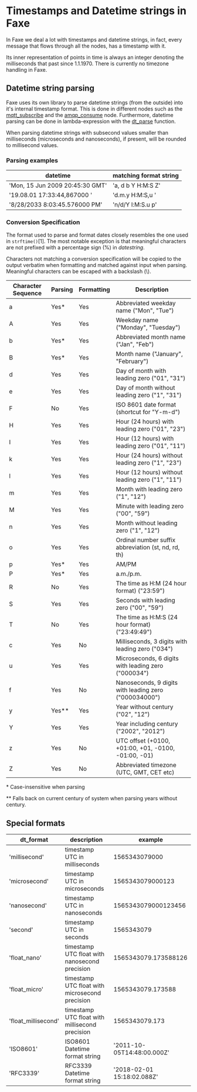 # Timestamps and Datetime strings in Faxe

In Faxe we deal a lot with timestamps and datetime strings, in fact, every message that flows through all the nodes, 
has a timestamp with it.

Its inner representation of points in time is always an integer denoting the milliseconds that past since 1.1.1970.
There is currently no timezone handling in Faxe.

## Datetime string parsing

Faxe uses its own library to parse datetime strings (from the outside) into it's internal timestamp format.
This is done in different nodes such as the [mqtt_subscribe](nodes/messaging/mqtt_subscribe.md) and the 
[amqp_consume](nodes/messaging/amqp_consume.md) node. Furthermore, datetime parsing can
be done in lambda-expression with the [dt_parse](dfs_script_language/lambda_expressions.md) function.

When parsing datetime strings with subsecond values smaller than milliseconds (microseconds and nanoseconds), if present, 
will be rounded to millisecond values.


### Parsing examples

| datetime | matching format string |
|----------|------------------------|
 |'Mon, 15 Jun 2009 20:45:30 GMT'|'a, d b Y H:M:S Z'|
 |'19.08.01  17:33:44,867000 ' | 'd.m.y  H:M:S,u ' |
 |'8/28/2033 8:03:45.576000 PM'|'n/d/Y l:M:S.u p'|


### Conversion Specification

The format used to parse and format dates closely resembles the one used
in `strftime()`[1]. The most notable exception is that meaningful characters
are not prefixed with a percentage sign (%) in *datestring*.

Characters not matching a conversion specification will be copied to the
output verbatim when formatting and matched against input when parsing.
Meaningful characters can be escaped with a backslash (\\).

<table>
    <thead>
        <tr>
            <th>Character Sequence</th>
            <th>Parsing</th>
            <th>Formatting</th>
            <th>Description</th>
        </tr>
    </thead>
    <tbody>
        <tr>
            <td>a</td>
            <td>Yes*</td>
            <td>Yes</td>
            <td>Abbreviated weekday name ("Mon", "Tue")</td>
        </tr>
        <tr>
            <td>A</td>
            <td>Yes</td>
            <td>Yes</td>
            <td>Weekday name ("Monday", "Tuesday")</td>
        </tr>
        <tr>
            <td>b</td>
            <td>Yes*</td>
            <td>Yes</td>
            <td>Abbreviated month name ("Jan", "Feb")</td>
        </tr>
        <tr>
            <td>B</td>
            <td>Yes*</td>
            <td>Yes</td>
            <td>Month name ("January", "February")</td>
        </tr>
        <tr>
            <td>d</td>
            <td>Yes</td>
            <td>Yes</td>
            <td>Day of month with leading zero ("01", "31")</td>
        </tr>
        <tr>
            <td>e</td>
            <td>Yes</td>
            <td>Yes</td>
            <td>Day of month without leading zero ("1", "31")</td>
        </tr>
        <tr>
            <td>F</td>
            <td>No</td>
            <td>Yes</td>
            <td>ISO 8601 date format (shortcut for "Y-m-d")</td>
        </tr>
        <tr>
            <td>H</td>
            <td>Yes</td>
            <td>Yes</td>
            <td>Hour (24 hours) with leading zero ("01", "23")</td>
        </tr>
        <tr>
            <td>I</td>
            <td>Yes</td>
            <td>Yes</td>
            <td>Hour (12 hours) with leading zero ("01", "11")</td>
        </tr>
        <tr>
            <td>k</td>
            <td>Yes</td>
            <td>Yes</td>
            <td>Hour (24 hours) without leading zero ("1", "23")</td>
        </tr>
        <tr>
            <td>l</td>
            <td>Yes</td>
            <td>Yes</td>
            <td>Hour (12 hours) without leading zero ("1", "11")</td>
        </tr>
        <tr>
            <td>m</td>
            <td>Yes</td>
            <td>Yes</td>
            <td>Month with leading zero ("1", "12")</td>
        </tr>
        <tr>
            <td>M</td>
            <td>Yes</td>
            <td>Yes</td>
            <td>Minute with leading zero ("00", "59")</td>
        </tr>
        <tr>
            <td>n</td>
            <td>Yes</td>
            <td>Yes</td>
            <td>Month without leading zero ("1", "12")</td>
        </tr>
        <tr>
            <td>o</td>
            <td>Yes</td>
            <td>Yes</td>
            <td>Ordinal number suffix abbreviation (st, nd, rd, th)</td>
        </tr>
        <tr>
            <td>p</td>
            <td>Yes*</td>
            <td>Yes</td>
            <td>AM/PM</td>
        </tr>
        <tr>
            <td>P</td>
            <td>Yes*</td>
            <td>Yes</td>
            <td>a.m./p.m.</td>
        </tr>
        <tr>
            <td>R</td>
            <td>No</td>
            <td>Yes</td>
            <td>The time as H:M (24 hour format) ("23:59")</td>
        </tr>
        <tr>
            <td>S</td>
            <td>Yes</td>
            <td>Yes</td>
            <td>Seconds with leading zero ("00", "59")</td>
        </tr>
        <tr>
            <td>T</td>
            <td>No</td>
            <td>Yes</td>
            <td>The time as H:M:S (24 hour format) ("23:49:49")</td>
        </tr>
        <tr>
            <td>c</td>
            <td>Yes</td>
            <td>No</td>
            <td>Milliseconds, 3 digits with leading zero ("034")</td>
        </tr>
        <tr>
            <td>u</td>
            <td>Yes</td>
            <td>Yes</td>
            <td>Microseconds, 6 digits with leading zero ("000034")</td>
        </tr>
        <tr>
            <td>f</td>
            <td>Yes</td>
            <td>No</td>
            <td>Nanoseconds, 9 digits with leading zero ("000034000")</td>
        </tr>
        <tr>
            <td>y</td>
            <td>Yes**</td>
            <td>Yes</td>
            <td>Year without century ("02", "12")</td>
        </tr>
        <tr>
            <td>Y</td>
            <td>Yes</td>
            <td>Yes</td>
            <td>Year including century ("2002", "2012")</td>
        </tr>
        <tr>
            <td>z</td>
            <td>Yes</td>
            <td>No</td>
            <td>UTC offset (+0100, +01:00, +01, -0100, -01:00, -01)</td>
        </tr>
        <tr>
            <td>Z</td>
            <td>Yes</td>
            <td>No</td>
            <td>Abbreviated timezone (UTC, GMT, CET etc)</td>
        </tr>
    </tbody>
</table>

\* Case-insensitive when parsing

\*\* Falls back on current century of system when parsing years without
century.

## Special formats

| dt_format           | description                                    | example                    |
|---------------------|------------------------------------------------|----------------------------|
| 'millisecond'       | timestamp UTC in milliseconds                  | 1565343079000              |
| 'microsecond'       | timestamp UTC in microseconds                  | 1565343079000123           |
| 'nanosecond'        | timestamp UTC in nanoseconds                   | 1565343079000123456        |
| 'second'            | timestamp UTC in seconds                       | 1565343079                 |
| 'float_nano'        | timestamp UTC float with nanosecond precision  | 1565343079.173588126       |
| 'float_micro'       | timestamp UTC float with microsecond precision | 1565343079.173588          |
| 'float_millisecond' | timestamp UTC float with millisecond precision | 1565343079.173             |
| 'ISO8601'           | ISO8601 Datetime format string                 | '2011-10-05T14:48:00.000Z' |
| 'RFC3339'           | RFC3339 Datetime format string                 | '2018-02-01 15:18:02.088Z' |
